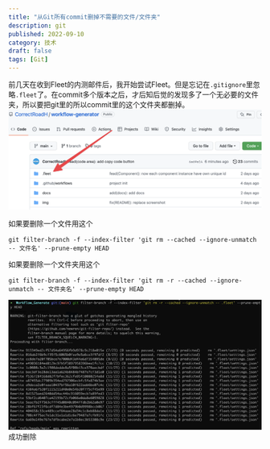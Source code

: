 ```yaml
---
title: "从Git所有commit删掉不需要的文件/文件夹"
description: git
published: 2022-09-10
category: 技术
draft: false
tags: [Git] 
---
```


前几天在收到Fleet的内测邮件后，我开始尝试Fleet。但是忘记在`.gitignore`里忽略`.fleet`了。在commit多个版本之后，才后知后觉的发现多了一个无必要的文件夹，所以要把git里的所以commit里的这个文件夹都删掉。
![1](1.png)

如果要删除一个文件用这个
```git
git filter-branch -f --index-filter 'git rm --cached --ignore-unmatch -- 文件名' --prune-empty HEAD
```

如果要删除一个文件夹用这个
```git
git filter-branch -f --index-filter 'git rm -r --cached --ignore-unmatch -- 文件夹名' --prune-empty HEAD
```

![2](2.png)
成功删除